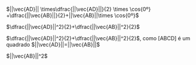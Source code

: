 $||\vec{AD}|| \times\dfrac{||\vec{AD}||}{2} \times \cos{0º} +\dfrac{||\vec{AB}||}{2}+||\vec{AB}||\times \cos{0º}$

$\dfrac{||\vec{AD}||^2}{2}+\dfrac{||\vec{AB}||^2}{2}$

$\dfrac{||\vec{AD}||^2}{2}+\dfrac{||\vec{AB}||^2}{2}$, como [ABCD] é um quadrado $||\vec{AD}||=||\vec{AB}||$

$||\vec{AB}||^2$